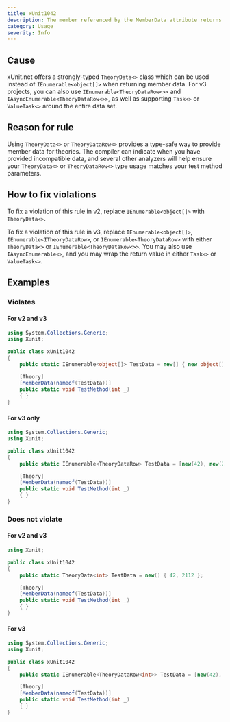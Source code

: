 ```yaml
---
title: xUnit1042
description: The member referenced by the MemberData attribute returns untyped data rows
category: Usage
severity: Info
---
```


## Cause

xUnit.net offers a strongly-typed `TheoryData<>` class which can be used instead of `IEnumerable<object[]>`
when returning member data. For v3 projects, you can also use `IEnumerable<TheoryDataRow<>>` and
`IAsyncEnumerable<TheoryDataRow<>>`, as well as supporting `Task<>` or `ValueTask<>` around the
entire data set.

## Reason for rule

Using `TheoryData<>` or `TheoryDataRow<>` provides a type-safe way to provide member data for
theories. The compiler can indicate when you have provided incompatible data, and several other analyzers
will help ensure your `TheoryData<>` or `TheoryDataRow<>` type usage matches your test method parameters.

## How to fix violations

To fix a violation of this rule in v2, replace `IEnumerable<object[]>` with `TheoryData<>`.

To fix a violation of this rule in v3, replace `IEnumerable<object[]>`, `IEnumerable<ITheoryDataRow>`, or `IEnumerable<TheoryDataRow>` with either `TheoryData<>` or `IEnumerable<TheoryDataRow<>>`. You may also use `IAsyncEnumerable<>`, and you may wrap the return value in either `Task<>` or `ValueTask<>`.

## Examples

### Violates

#### For v2 and v3

```csharp
using System.Collections.Generic;
using Xunit;

public class xUnit1042
{
    public static IEnumerable<object[]> TestData = new[] { new object[] { 42 }, new object[] { 2112 } };

    [Theory]
    [MemberData(nameof(TestData))]
    public static void TestMethod(int _)
    { }
}
```

#### For v3 only

```csharp
using System.Collections.Generic;
using Xunit;

public class xUnit1042
{
    public static IEnumerable<TheoryDataRow> TestData = [new(42), new(2112)];

    [Theory]
    [MemberData(nameof(TestData))]
    public static void TestMethod(int _)
    { }
}
```

### Does not violate

#### For v2 and v3

```csharp
using Xunit;

public class xUnit1042
{
    public static TheoryData<int> TestData = new() { 42, 2112 };

    [Theory]
    [MemberData(nameof(TestData))]
    public static void TestMethod(int _)
    { }
}
```

#### For v3

```csharp
using System.Collections.Generic;
using Xunit;

public class xUnit1042
{
    public static IEnumerable<TheoryDataRow<int>> TestData = [new(42), new(2112)];

    [Theory]
    [MemberData(nameof(TestData))]
    public static void TestMethod(int _)
    { }
}
```
